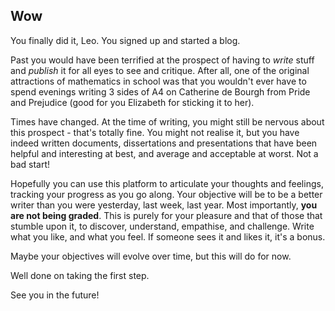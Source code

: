 ## Wow

You finally did it, Leo. You signed up and started a blog.

Past you would have been terrified at the prospect of having to *write* stuff and *publish* it for all eyes to see and critique. After all, one of the original attractions of mathematics in school was that you wouldn't ever have to spend evenings writing 3 sides of A4 on Catherine de Bourgh from Pride and Prejudice (good for you Elizabeth for sticking it to her).

Times have changed. At the time of writing, you might still be nervous about this prospect - that's totally fine. You might not realise it, but you have indeed written documents, dissertations and presentations that have been helpful and interesting at best, and average and acceptable at worst. Not a bad start!

Hopefully you can use this platform to articulate your thoughts and feelings, tracking your progress as you go along. Your objective will be to be a better writer than you were yesterday, last week, last year. Most importantly, __you are not being graded__. This is purely for your pleasure and that of those that stumble upon it, to discover, understand, empathise, and challenge. Write what you like, and what you feel. If someone sees it and likes it, it's a bonus.

Maybe your objectives will evolve over time, but this will do for now.

Well done on taking the first step.

See you in the future!
